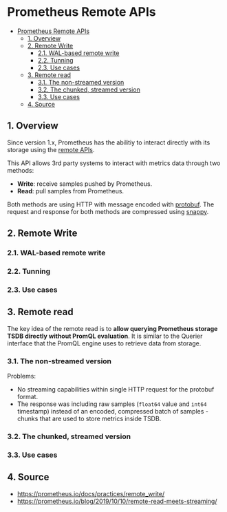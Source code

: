 # Prometheus Remote APIs

- [Prometheus Remote APIs](#prometheus-remote-apis)
  - [1. Overview](#1-overview)
  - [2. Remote Write](#2-remote-write)
    - [2.1. WAL-based remote write](#21-wal-based-remote-write)
    - [2.2. Tunning](#22-tunning)
    - [2.3. Use cases](#23-use-cases)
  - [3. Remote read](#3-remote-read)
    - [3.1. The non-streamed version](#31-the-non-streamed-version)
    - [3.2. The chunked, streamed version](#32-the-chunked-streamed-version)
    - [3.3. Use cases](#33-use-cases)
  - [4. Source](#4-source)

## 1. Overview

Since version 1.x, Prometheus has the abilitiy to interact directly with its storage using the [remote APIs](https://prometheus.io/docs/prometheus/latest/storage/#remote-storage-integrations).

This API allows 3rd party systems to interact with metrics data through two methods:

- **Write**: receive samples pushed by Prometheus.
- **Read**: pull samples from Prometheus.

Both methods are using HTTP with message encoded with [protobuf](https://github.com/protocolbuffers/protobuf). The request and response for both methods are compressed using [snappy](https://github.com/google/snappy).

## 2. Remote Write

### 2.1. WAL-based remote write

### 2.2. Tunning

### 2.3. Use cases

## 3. Remote read

The key idea of the remote read is to **allow querying Prometheus storage TSDB directly without PromQL evaluation**. It is similar to the Querier interface that the PromQL engine uses to retrieve data from storage.

### 3.1. The non-streamed version

Problems:

- No streaming capabilities within single HTTP request for the protobuf format.
- The response was including raw samples (`float64` value and `int64` timestamp) instead of an encoded, compressed batch of samples - chunks that are used to store metrics inside TSDB.

### 3.2. The chunked, streamed version

### 3.3. Use cases

## 4. Source

- <https://prometheus.io/docs/practices/remote_write/>
- <https://prometheus.io/blog/2019/10/10/remote-read-meets-streaming/>
